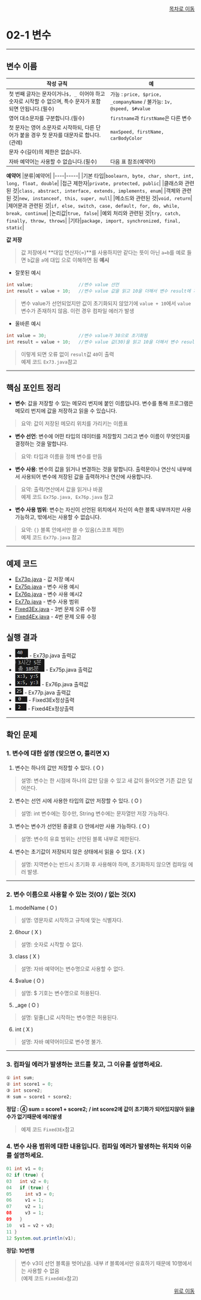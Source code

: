 <p align="right"><a href="../readme.md">목차로 이동</a></p>

# 02-1 변수
---
## 변수 이름
|작성 규칙|예|
|----------|--------|
|첫 번째 글자는 문자이거나`$, _ `이어야 하고 숫자로 시작할 수 없으며, 특수 문자가 포함되면 안됩니다.(필수)|가능 : `price, $price, _companyName` / 불가능: `1v, @speed, $#value`|
|영어 대소문자를 구분합니다.(필수)|`firstname`과 `firstName`은 다른 변수|
|첫 문자는 영어 소문자로 시작하되, 다른 단어가 붙을 경우 첫 문자를 대문자로 합니다.(관례)|`maxSpeed, firstName, carBodyColor`|
|문자 수(길이)의 제한은 없습니다.||
|자바 예약어는 사용할 수 없습니다.(필수)|다음 표 참조(예약어)|

**예약어**
|분류|예약어|
|----|-----|
|기본 타입|`boolearn, byte, char, short, int, long, float, double`|
|접근 제한자|`private, protected, public`|
|클래스와 관련된 것|`class, abstract, interface, extends, implements, enum`|
|객체와 관련된 것|`new, instanceof, this, super, null`|
|메소드와 관련된 것|`void, return`|
|제어문과 관련된 것|`if, else, switch, case, default, for, do, while, break, continue`|
|논리값|`true, false`|
|예외 처리와 관련된 것|`try, catch, finally, throw, throws`|
|기타|`package, import, synchronized, final, static`|

**값 저장**
>값 저장에서 **대입 연산자(=)**를 사용하지만 같다는 뜻이 아닌 `a=b`를 예로 들면 `b`값을 `a`에 대입 으로 이해하면 됨
**예시**
- 잘못된 예시
```java
int value;                 //변수 value 선언
int result = value + 10;   //변수 value 값을 읽고 10을 더해서 변수 result에 저장
```
> 변수 value가 선언되었지만 값이 초기화되지 않았기에 `value + 10`에서 `value`변수가 존재하지 않음. 이런 경우 컴파일 에러가 발생
- 올바른 예시
```java
int value = 30;            //변수 value가 30으로 초기화됨
int result = value + 10;   //변수 value 값(30)을 읽고 10을 더해서 변수 result에 저장
```
> 이렇게 되면 오류 없이 `result`값 `40`이 출력  
>예제 코드 `Ex73.java`참고

---

## 핵심 포인트 정리

- **변수**: 값을 저장할 수 있는 메모리 번지에 붙인 이름입니다. 변수를 통해 프로그램은 메모리 번지에 값을 저장하고 읽을 수 있습니다.  
> 요약: 값이 저장된 메모리 위치를 가리키는 이름표

- **변수 선언**: 변수에 어떤 타입의 데이터를 저장할지 그리고 변수 이름이 무엇인지를 결정하는 것을 말합니다.  
> 요약: 타입과 이름을 정해 변수를 만듬

- **변수 사용**: 변수의 값을 읽거나 변경하는 것을 말합니다. 출력문이나 연산식 내부에서 사용되어 변수에 저장된 값을 출력하거나 연산에 사용합니다.  
> 요약: 출력/연산에서 값을 읽거나 바꿈  
>예제 코드 `Ex75p.java, Ex76p.java` 참고

- **변수 사용 범위**: 변수는 자신이 선언된 위치에서 자신이 속한 블록 내부까지만 사용 가능하고, 밖에서는 사용할 수 없습니다.  
> 요약: `{}` 블록 안에서만 쓸 수 있음(스코프 제한)  
>예제 코드 `Ex77p.java` 참고

---

## 예제 코드
- [Ex73p.java](../code-examples/chap02_1/Ex73p.java) - 값 저장 예시
- [Ex75p.java](../code-examples/chap02_1/Ex75p.java) - 변수 사용 예시
- [Ex76p.java](../code-examples/chap02_1/Ex76p.java) - 변수 사용 예시2
- [Ex77p.java](../code-examples/chap02_1/Ex77p.java) - 변수 사용 범위
- [Fixed3Ex.java](../code-examples/chap02_1/Fixed3Ex02_1.java) - 3번 문제 오류 수정
- [Fixed4Ex.java](../code-examples/chap02_1/Fixed4Ex02_1.java) - 4번 문제 오류 수정

## 실행 결과
- ![Ex73p](../images/02-1/Ex73p.png) - Ex73p.java 출력값
- ![Ex75p](../images/02-1/Ex75p.png) - Ex75p.java 출력값
- ![Ex76p](../images/02-1/Ex76p.png) - Ex76p.java 출력값
- ![Ex77p](../images/02-1/Ex77p.png) - Ex77p.java 출력값
- ![Fixed3Ex](../images/02-1/Fixed3Ex.png) - Fixed3Ex정상출력
- ![Fixed4Ex](../images/02-1/Fixed4Ex.png) - Fixed4Ex정상출력

---

## 확인 문제

### 1. 변수에 대한 설명 (맞으면 O, 틀리면 X)
1) 변수는 하나의 값만 저장할 수 있다. ( O )  
> 설명: 변수는 한 시점에 하나의 값만 담을 수 있고 새 값이 들어오면 기존 값은 덮어쓴다.

2) 변수는 선언 시에 사용한 타입의 값만 저장할 수 있다. ( O )  
> 설명: int 변수에는 정수만, String 변수에는 문자열만 저장 가능하다.

3) 변수는 변수가 선언된 중괄호 {} 안에서만 사용 가능하다. ( O )  
> 설명: 변수의 유효 범위는 선언된 블록 내부로 제한된다.

4) 변수는 초기값이 저장되지 않은 상태에서 읽을 수 있다. ( X )  
> 설명: 지역변수는 반드시 초기화 후 사용해야 하며, 초기화하지 않으면 컴파일 에러 발생.

---

### 2. 변수 이름으로 사용할 수 있는 것(O) / 없는 것(X)
1) modelName ( O )  
> 설명: 영문자로 시작하고 규칙에 맞는 식별자다.

2) 6hour ( X )  
> 설명: 숫자로 시작할 수 없다.

3) class ( X )  
> 설명: 자바 예약어는 변수명으로 사용할 수 없다.

4) $value ( O )  
> 설명: $ 기호는 변수명으로 허용된다.

5) _age ( O )  
> 설명: 밑줄(_)로 시작하는 변수명은 허용된다.

6) int ( X )  
> 설명: 자바 예약어이므로 변수명 불가.

---

### 3. 컴파일 에러가 발생하는 코드를 찾고, 그 이유를 설명하세요.
```java
① int sum;
② int score1 = 0;
③ int score2;
④ sum = score1 + score2;
```
**정답 : ④ sum = score1 + score2; / int score2에 값이 초기화가 되어있지않아 읽을수가 없기때문에 에러발생**
>예제 코드 `Fixed3Ex`참고

### 4. 변수 사용 범위에 대한 내용입니다. 컴파일 에러가 발생하는 위치와 이유를 설명하세요.
```java
01 int v1 = 0;
02 if (true) {
03   int v2 = 0;
04   if (true) {
05     int v3 = 0;
06     v1 = 1;
07     v2 = 1;
08     v3 = 1;
09   }
10   v1 = v2 + v3;
11 }
12 System.out.println(v1);
```
**정답: 10번행**
>변수 v3이 선언 블록을 벗어났음. 내부 if 블록에서만 유효하기 때문에 10행에서는 사용할 수 없음  
>(예제 코드 `Fixed4Ex`참고)

<p align="right"><a href="#top">위로 이동</a> 
